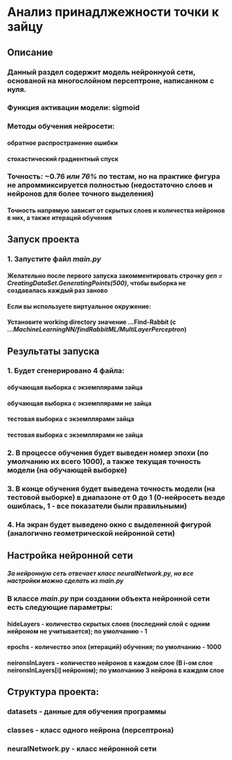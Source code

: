 # Анализ принадлжежности точки к зайцу

## Описание
### Данный раздел содержит модель нейроннуой сети, основаной на многослойном персептроне, написанном с нуля.
### Функция активации модели: sigmoid
### Методы обучения нейросети:
#### обратное распространение ошибки
#### стохастический градиентный спуск
### Точность: ~0.76 _или 76%_ по тестам, но на практике фигура не апроммиксируется полностью (недостаточно слоев и нейронов для более точного выделения)
#### Точность напрямую зависит от скрытых слоев и количества нейронов в них, а также итераций обучения

## Запуск проекта
### 1. Запустите файл _main.py_
#### Желательно после первого запуска закомментировать строчку _gen = CreatingDataSet.GeneratingPoints(500)_, чтобы выборка не создавалась каждый раз заново
#### Если вы используете виртуальное окружение:
#### Установите working directory значение ...Find-Rabbit (с _...MachineLearningNN/findRabbitML/MultiLayerPerceptron_)

## Результаты запуска
### 1. Будет сгенерировано 4 файла: 
#### обучающая выборка с экземплярами зайца 
#### обучающая выборка с экземплярами не зайца 
#### тестовая выборка с экземплярами зайца 
#### тестовая выборка с экземплярами не зайца 
### 2. В процессе обучения будет выведен номер эпохи (по умолчанию их всего 1000), а также текущая точность модели (на обучающей выборке)
### 3. В конце обучения будет выведена точность модели (на тестовой выборке) в диапазоне от 0 до 1 (0-нейросеть везде ошиблась, 1 - все показатели были правильными)
### 4. На экран будет выведено окно с выделенной фигурой (аналогично геометрической нейронной сети)

## Настройка нейронной сети
##### За нейронную сеть отвечает класс _neuralNetwork.py_, но все настройки можно сделать из _main.py_
### В классе _main.py_ при создании объекта нейронной сети есть следующие параметры:
#### hideLayers - количество скрытых слоев (последний слой с одним нейроном не учитывается); по умолчанию - 1
#### epochs - количество эпох (итераций) обучения; по умолчанию - 1000
#### neironsInLayers - количество нейронов в каждом слое (В i-ом слое neironsInLayers[i] нейроном); по умолчанию 3 нейрона в каждом слое

## Структура проекта:
### **datasets** - данные для обучения программы
### **classes** - класс одного нейрона (персептрона)
### **neuralNetwork.py** - класс нейронной сети
